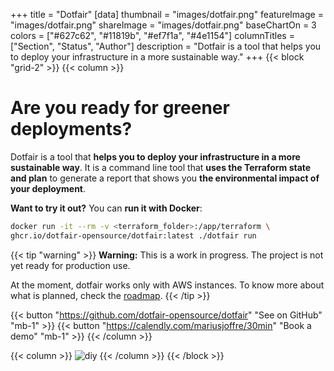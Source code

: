 +++
title = "Dotfair"
[data]
thumbnail = "images/dotfair.png"
featureImage = "images/dotfair.png"
shareImage = "images/dotfair.png"
baseChartOn = 3
colors = ["#627c62", "#11819b", "#ef7f1a", "#4e1154"]
columnTitles = ["Section", "Status", "Author"]
description = "Dotfair is a tool that helps you to deploy your infrastructure in a more sustainable way."
+++
{{< block "grid-2" >}}
{{< column >}}

# Are you ready for **greener deployments**?

Dotfair is a tool that **helps you to deploy your infrastructure in a more sustainable way**. It is a command line tool that **uses the Terraform state and plan** to generate a report that shows you **the environmental impact of your deployment**.

**Want to try it out?** You can **run it with Docker**:
  
```bash
docker run -it --rm -v <terraform_folder>:/app/terraform \
ghcr.io/dotfair-opensource/dotfair:latest ./dotfair run
```


{{< tip "warning" >}}
**Warning:** This is a work in progress. The project is not yet ready for production use.

At the moment, dotfair works only with AWS instances. To know more about what is planned, check the [roadmap](roadmap/).
{{< /tip >}}

{{< button "https://github.com/dotfair-opensource/dotfair" "See on GitHub" "mb-1" >}}
{{< button "https://calendly.com/mariusjoffre/30min" "Book a demo"  "mb-1" >}}
{{< /column >}}

{{< column >}}
![diy](images/demo.gif)
{{< /column >}}
{{< /block >}}